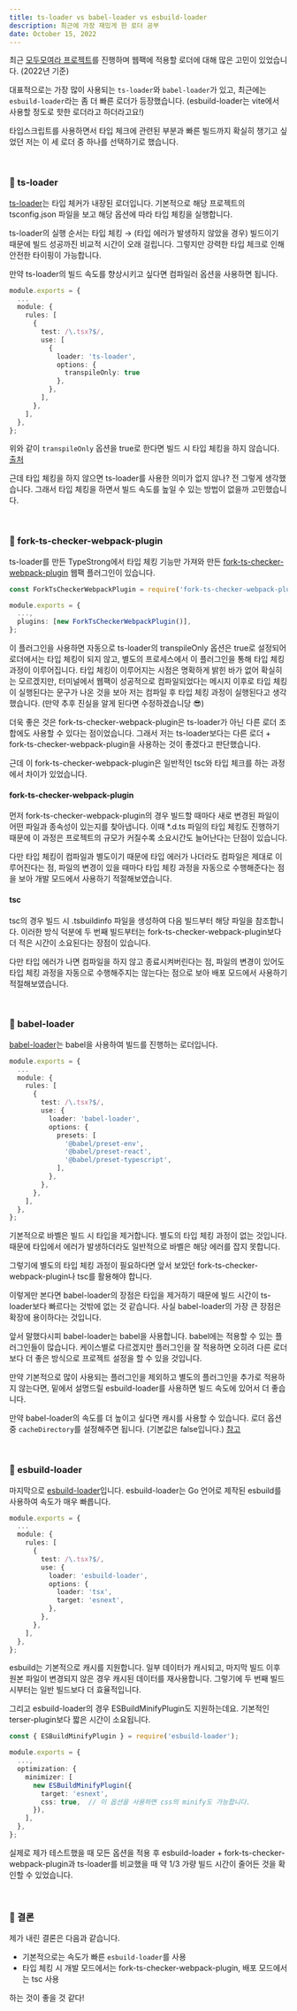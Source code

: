 ```yaml
---
title: ts-loader vs babel-loader vs esbuild-loader
description: 최근에 가장 재밌게 한 로더 공부
date: October 15, 2022
---
```


최근 [모두모여라 프로젝트](https://www.moyeora.site/)를 진행하며 웹팩에 적용할 로더에 대해 많은 고민이 있었습니다. (2022년 기준)

대표적으로는 가장 많이 사용되는 `ts-loader`와 `babel-loader`가 있고, 최근에는 `esbuild-loader`라는 좀 더 빠른 로더가 등장했습니다. (esbuild-loader는 vite에서 사용할 정도로 핫한 로더라고 하더라고요!)

타입스크립트를 사용하면서 타입 체크에 관련된 부분과 빠른 빌드까지 확실히 챙기고 싶었던 저는 이 세 로더 중 하나를 선택하기로 했습니다.

<br />

### 🚀 ts-loader

[ts-loader](https://github.com/TypeStrong/ts-loader)는 타입 체커가 내장된 로더입니다. 기본적으로 해당 프로젝트의 tsconfig.json 파일을 보고 해당 옵션에 따라 타입 체킹을 실행합니다.

ts-loader의 실행 순서는 타입 체킹 → (타입 에러가 발생하지 않았을 경우) 빌드이기 때문에 빌드 성공까진 비교적 시간이 오래 걸립니다. 그렇지만 강력한 타입 체크로 인해 안전한 타이핑이 가능합니다.

만약 ts-loader의 빌드 속도를 향상시키고 싶다면 컴파일러 옵션을 사용하면 됩니다.

```ts
module.exports = {
  ...
  module: {
    rules: [
      {
        test: /\.tsx?$/,
        use: [
          {
            loader: 'ts-loader',
            options: {
              transpileOnly: true
            },
          },
        ],
      },
    ],
  },
};
```

위와 같이 `transpileOnly` 옵션을 true로 한다면 빌드 시 타입 체킹을 하지 않습니다.
[출처](https://github.com/TypeStrong/ts-loader#faster-builds)

근데 타입 체킹을 하지 않으면 ts-loader를 사용한 의미가 없지 않나? 전 그렇게 생각했습니다. 그래서 타입 체킹을 하면서 빌드 속도를 높일 수 있는 방법이 없을까 고민했습니다.

<br />

### 🚀 fork-ts-checker-webpack-plugin

ts-loader를 만든 TypeStrong에서 타입 체킹 기능만 가져와 만든 [fork-ts-checker-webpack-plugin](https://github.com/TypeStrong/fork-ts-checker-webpack-plugin) 웹팩 플러그인이 있습니다.

```ts
const ForkTsCheckerWebpackPlugin = require('fork-ts-checker-webpack-plugin');

module.exports = {
  ...,
  plugins: [new ForkTsCheckerWebpackPlugin()],
};
```

이 플러그인을 사용하면 자동으로 ts-loader의 transpileOnly 옵션은 true로 설정되어 로더에서는 타입 체킹이 되지 않고, 별도의 프로세스에서 이 플러그인을 통해 타입 체킹 과정이 이루어집니다. 타입 체킹이 이루어지는 시점은 명확하게 밝힌 바가 없어 확실히는 모르겠지만, 터미널에서 웹팩이 성공적으로 컴파일되었다는 메시지 이후로 타입 체킹이 실행된다는 문구가 나온 것을 보아 저는 컴파일 후 타입 체킹 과정이 실행된다고 생각했습니다. (만약 추후 진실을 알게 된다면 수정하겠습니당 😎)

더욱 좋은 것은 fork-ts-checker-webpack-plugin은 ts-loader가 아닌 다른 로더 조합에도 사용할 수 있다는 점이었습니다. 그래서 저는 ts-loader보다는 다른 로더 + fork-ts-checker-webpack-plugin을 사용하는 것이 좋겠다고 판단했습니다.

근데 이 fork-ts-checker-webpack-plugin은 일반적인 tsc와 타입 체크를 하는 과정에서 차이가 있었습니다.

#### fork-ts-checker-webpack-plugin

먼저 fork-ts-checker-webpack-plugin의 경우 빌드할 때마다 새로 변경된 파일이 어떤 파일과 종속성이 있는지를 찾아냅니다. 이때 \*.d.ts 파일의 타입 체킹도 진행하기 때문에 이 과정은 프로젝트의 규모가 커질수록 소요시간도 늘어난다는 단점이 있습니다.

다만 타입 체킹이 컴파일과 별도이기 때문에 타입 에러가 나더라도 컴파일은 제대로 이루어진다는 점, 파일의 변경이 있을 때마다 타입 체킹 과정을 자동으로 수행해준다는 점을 보아 개발 모드에서 사용하기 적절해보였습니다.

#### tsc

tsc의 경우 빌드 시 .tsbuildinfo 파일을 생성하여 다음 빌드부터 해당 파일을 참조합니다. 이러한 방식 덕분에 두 번째 빌드부터는 fork-ts-checker-webpack-plugin보다 더 적은 시간이 소요된다는 장점이 있습니다.

다만 타입 에러가 나면 컴파일을 하지 않고 종료시켜버린다는 점, 파일의 변경이 있어도 타입 체킹 과정을 자동으로 수행해주지는 않는다는 점으로 보아 배포 모드에서 사용하기 적절해보였습니다.

<br />

### 🚀 babel-loader

[babel-loader](https://github.com/babel/babel-loader)는 babel을 사용하여 빌드를 진행하는 로더입니다.

```ts
module.exports = {
  ...
  module: {
    rules: [
      {
        test: /\.tsx?$/,
        use: {
          loader: 'babel-loader',
          options: {
            presets: [
              '@babel/preset-env',
              '@babel/preset-react',
              '@babel/preset-typescript',
            ],
          },
        },
      },
    ],
  },
};
```

기본적으로 바벨은 빌드 시 타입을 제거합니다. 별도의 타입 체킹 과정이 없는 것입니다. 때문에 타입에서 에러가 발생하더라도 일반적으로 바벨은 해당 에러를 잡지 못합니다.

그렇기에 별도의 타입 체킹 과정이 필요하다면 앞서 보았던 fork-ts-checker-webpack-plugin나 tsc를 활용해야 합니다.

이렇게만 본다면 babel-loader의 장점은 타입을 제거하기 때문에 빌드 시간이 ts-loader보다 빠르다는 것밖에 없는 것 같습니다. 사실 babel-loader의 가장 큰 장점은 확장에 용이하다는 것입니다.

앞서 말했다시피 babel-loader는 babel을 사용합니다. babel에는 적용할 수 있는 플러그인들이 많습니다. 케이스별로 다르겠지만 플러그인을 잘 적용하면 오히려 다른 로더보다 더 좋은 방식으로 프로젝트 설정을 할 수 있을 것입니다.

만약 기본적으로 많이 사용되는 플러그인을 제외하고 별도의 플러그인을 추가로 적용하지 않는다면, 밑에서 설명드릴 esbuild-loader를 사용하면 빌드 속도에 있어서 더 좋습니다.

만약 babel-loader의 속도를 더 높이고 싶다면 캐시를 사용할 수 있습니다. 로더 옵션 중 `cacheDirectory`를 설정해주면 됩니다. (기본값은 false입니다.)
[참고](https://webpack.js.org/loaders/babel-loader/)

<br />

### 🚀 esbuild-loader

마지막으로 [esbuild-loader](https://github.com/privatenumber/esbuild-loader)입니다. esbuild-loader는 Go 언어로 제작된 esbuild를 사용하여 속도가 매우 빠릅니다.

```ts
module.exports = {
  ...
  module: {
    rules: [
      {
        test: /\.tsx?$/,
        use: {
          loader: 'esbuild-loader',
          options: {
            loader: 'tsx',
            target: 'esnext',
          },
        },
      },
    ],
  },
};
```

esbuild는 기본적으로 캐시를 지원합니다. 일부 데이터가 캐시되고, 마지막 빌드 이후 원본 파일이 변경되지 않은 경우 캐시된 데이터를 재사용합니다. 그렇기에 두 번째 빌드 시부터는 일반 빌드보다 더 효율적입니다.

그리고 esbuild-loader의 경우 ESBuildMinifyPlugin도 지원하는데요. 기본적인 terser-plugin보다 짧은 시간이 소요됩니다.

```ts
const { ESBuildMinifyPlugin } = require('esbuild-loader');

module.exports = {
  ...,
  optimization: {
    minimizer: [
      new ESBuildMinifyPlugin({
        target: 'esnext',
        css: true,  // 이 옵션을 사용하면 css의 minify도 가능합니다.
      }),
    ],
  },
};
```

실제로 제가 테스트했을 때 모든 옵션을 적용 후 esbuild-loader + fork-ts-checker-webpack-plugin과 ts-loader를 비교했을 때 약 1/3 가량 빌드 시간이 줄어든 것을 확인할 수 있었습니다.

<br />

### 🚀 결론

제가 내린 결론은 다음과 같습니다.

- 기본적으로는 속도가 빠른 `esbuild-loader`를 사용
- 타입 체킹 시 개발 모드에서는 fork-ts-checker-webpack-plugin, 배포 모드에서는 tsc 사용

하는 것이 좋을 것 같다!
